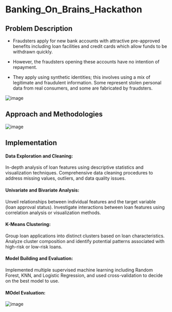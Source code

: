 # Banking_On_Brains_Hackathon

##  Problem Description 

- Fraudsters apply for new bank accounts with attractive pre-approved benefits including loan facilities and credit cards which allow funds to be withdrawn quickly.

- However, the fraudsters opening these accounts have no intention of repayment.

- They apply using synthetic identities; this involves using a mix of legitimate and fraudulent information. Some represent stolen personal data from real consumers, and some are fabricated by fraudsters.

![image](https://github.com/Salma-Yassin/Banking_On_Brains_Hackathon/assets/109458906/b99db0d2-2ee8-4621-a268-87dfd998053c)

## Approach and Methodologies

![image](https://github.com/Salma-Yassin/Banking_On_Brains_Hackathon/assets/109458906/f2e3aba4-2a70-4b74-be8e-e33a3d161f22)

## Implementation

#### Data Exploration and Cleaning:
In-depth analysis of loan features using descriptive statistics and visualization techniques. Comprehensive data cleaning procedures to address missing values, outliers, and data quality issues.
#### Univariate and Bivariate Analysis:
Unveil relationships between individual features and the target variable (loan approval status). Investigate interactions between loan features using correlation analysis or visualization methods.
#### K-Means Clustering:
Group loan applications into distinct clusters based on loan characteristics. Analyze cluster composition and identify potential patterns associated with high-risk or low-risk loans.
#### Model Building and Evaluation:
Implemented multiple supervised machine learning including Random Forest, KNN, and Logistic Regression, and used cross-validation to decide on the best model to use.
#### MOdel Evaluation: 
![image](https://github.com/Salma-Yassin/Banking_On_Brains_Hackathon/assets/109458906/802872be-c107-4cb8-aa97-b6ee18c402ee)


